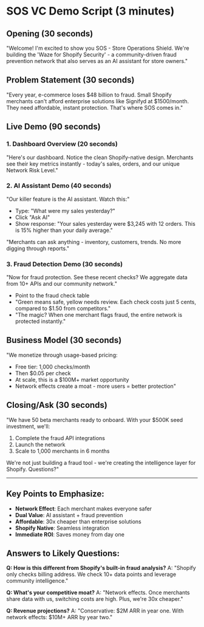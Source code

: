 # SOS VC Demo Script (3 minutes)

## Opening (30 seconds)
"Welcome! I'm excited to show you SOS - Store Operations Shield. We're building the 'Waze for Shopify Security' - a community-driven fraud prevention network that also serves as an AI assistant for store owners."

## Problem Statement (30 seconds)
"Every year, e-commerce loses $48 billion to fraud. Small Shopify merchants can't afford enterprise solutions like Signifyd at $1500/month. They need affordable, instant protection. That's where SOS comes in."

## Live Demo (90 seconds)

### 1. Dashboard Overview (20 seconds)
"Here's our dashboard. Notice the clean Shopify-native design. Merchants see their key metrics instantly - today's sales, orders, and our unique Network Risk Level."

### 2. AI Assistant Demo (40 seconds)
"Our killer feature is the AI assistant. Watch this:"
- Type: "What were my sales yesterday?"
- Click "Ask AI"
- Show response: "Your sales yesterday were $3,245 with 12 orders. This is 15% higher than your daily average."

"Merchants can ask anything - inventory, customers, trends. No more digging through reports."

### 3. Fraud Detection Demo (30 seconds)
"Now for fraud protection. See these recent checks? We aggregate data from 10+ APIs and our community network."
- Point to the fraud check table
- "Green means safe, yellow needs review. Each check costs just 5 cents, compared to $1.50 from competitors."
- "The magic? When one merchant flags fraud, the entire network is protected instantly."

## Business Model (30 seconds)
"We monetize through usage-based pricing:
- Free tier: 1,000 checks/month
- Then $0.05 per check
- At scale, this is a $100M+ market opportunity
- Network effects create a moat - more users = better protection"

## Closing/Ask (30 seconds)
"We have 50 beta merchants ready to onboard. With your $500K seed investment, we'll:
1. Complete the fraud API integrations
2. Launch the network 
3. Scale to 1,000 merchants in 6 months

We're not just building a fraud tool - we're creating the intelligence layer for Shopify. Questions?"

---

## Key Points to Emphasize:
- **Network Effect**: Each merchant makes everyone safer
- **Dual Value**: AI assistant + fraud prevention
- **Affordable**: 30x cheaper than enterprise solutions
- **Shopify Native**: Seamless integration
- **Immediate ROI**: Saves money from day one

## Answers to Likely Questions:

**Q: How is this different from Shopify's built-in fraud analysis?**
A: "Shopify only checks billing address. We check 10+ data points and leverage community intelligence."

**Q: What's your competitive moat?**
A: "Network effects. Once merchants share data with us, switching costs are high. Plus, we're 30x cheaper."

**Q: Revenue projections?**
A: "Conservative: $2M ARR in year one. With network effects: $10M+ ARR by year two."